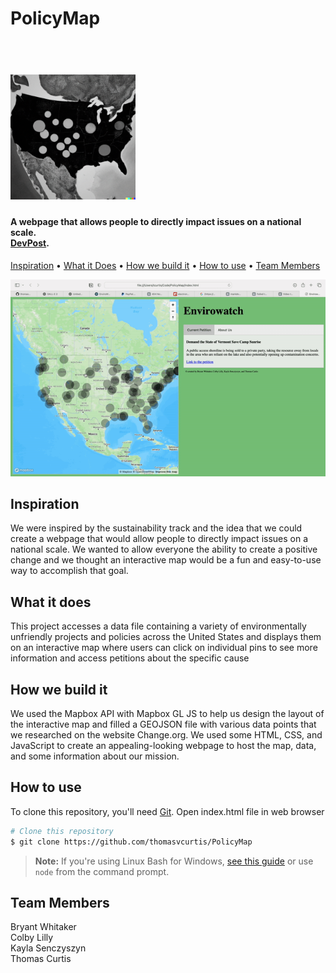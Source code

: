 <h1>PolicyMap</h1>

<h1>
  <br>
  <img src="/images/envirowatch-thumbnail.png" alt="PolicyMap" width="200"></a>
</h1>

<h4>A webpage that allows people to directly impact issues on a national scale.<br><a href="https://devpost.com/software/envirowatch-pjauc6" target="_blank">DevPost</a>.</h4>

<p>
  <a href="#Inspiration">Inspiration</a> •
  <a href="#What-it-does">What it Does</a> •
  <a href="#How-we-build-it">How we build it</a> •
  <a href="#How-to-use">How to use</a> •
  <a href="#Team-Members">Team Members</a> 

</p>

![screenshot](images/PolicyMap.gif)

## Inspiration

<p> We were inspired by the sustainability track and the idea that we could create a webpage that would allow people to directly impact issues on a national scale. We wanted to allow everyone the ability to create a positive change and we thought an interactive map would be a fun and easy-to-use way to accomplish that goal. </p>

## What it does
<p> This project accesses a data file containing a variety of environmentally unfriendly projects and policies across the United States and displays them on an interactive map where users can click on individual pins to see more information and access petitions about the specific cause <p>

 ## How we build it

 <p> We used the Mapbox API with Mapbox GL JS to help us design the layout of the interactive map and filled a GEOJSON file with various data points that we researched on the website Change.org. We used some HTML, CSS, and JavaScript to create an appealing-looking webpage to host the map, data, and some information about our mission. </p>



## How to use

To clone this repository, you'll need [Git](https://git-scm.com). Open index.html file in web browser 

```bash
# Clone this repository
$ git clone https://github.com/thomasvcurtis/PolicyMap

```

> **Note:**
> If you're using Linux Bash for Windows, [see this guide](https://www.howtogeek.com/261575/how-to-run-graphical-linux-desktop-applications-from-windows-10s-bash-shell/) or use `node` from the command prompt.



## Team Members

Bryant Whitaker <br>
Colby Lilly  <br>
Kayla Senczyszyn <br>
Thomas Curtis
